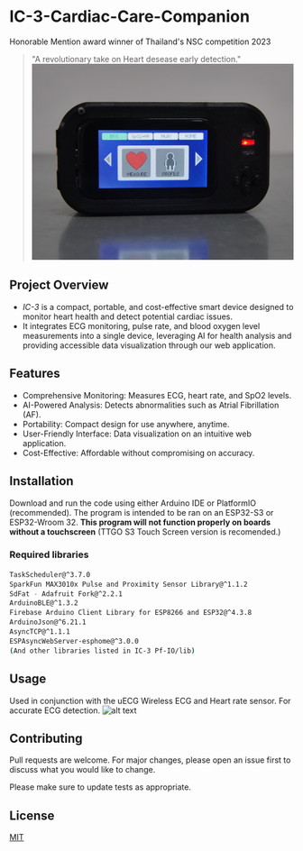# IC-3-Cardiac-Care-Companion
Honorable Mention award winner of Thailand's NSC competition 2023
>"A revolutionary take on Heart desease early detection."
![alt text](https://github.com/ILFforever/IC-3-Cardiac-Care-Companion/blob/main/image/Front.jpg "IC-3 Main Unit")

## Project Overview
- *IC-3* is a compact, portable, and cost-effective smart device designed to monitor heart health and detect potential cardiac issues.
- It integrates ECG monitoring, pulse rate, and blood oxygen level measurements into a single device, leveraging AI for health analysis and providing accessible data visualization through our web application.

## Features
- Comprehensive Monitoring: Measures ECG, heart rate, and SpO2 levels.
- AI-Powered Analysis: Detects abnormalities such as Atrial Fibrillation (AF).
- Portability: Compact design for use anywhere, anytime.
- User-Friendly Interface: Data visualization on an intuitive web application.
- Cost-Effective: Affordable without compromising on accuracy.
## Installation

Download and run the code using either Arduino IDE or PlatformIO (recommended). The program is intended to be ran on an ESP32-S3 or ESP32-Wroom 32.
**This program will not function properly on boards without a touchscreen** 
(TTGO S3 Touch Screen version is recomended.)

### Required libraries
```bash
TaskScheduler@^3.7.0
SparkFun MAX3010x Pulse and Proximity Sensor Library@^1.1.2
SdFat - Adafruit Fork@^2.2.1
ArduinoBLE@^1.3.2
Firebase Arduino Client Library for ESP8266 and ESP32@^4.3.8
ArduinoJson@^6.21.1
AsyncTCP@^1.1.1
ESPAsyncWebServer-esphome@^3.0.0
(And other libraries listed in IC-3 Pf-IO/lib)
```

## Usage

Used in conjunction with the uECG Wireless ECG and Heart rate sensor. For accurate ECG detection.
![alt text](https://cdn.hackaday.io/images/resize/1400x500/1780591562187664851.jpg)

## Contributing

Pull requests are welcome. For major changes, please open an issue first
to discuss what you would like to change.

Please make sure to update tests as appropriate.

## License

[MIT](https://choosealicense.com/licenses/mit/)
